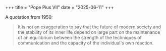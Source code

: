 +++
title = "Pope Pius VII"
date = "2025-06-11"
+++

A quotation from 1950:

> It is not an exaggeration to say that the future of modern society and the
> stability of its inner life depend on large part on the maintenance of an
> equilibrium between the strength of the techniques of communication and the
> capacity of the individual's own reaction.
